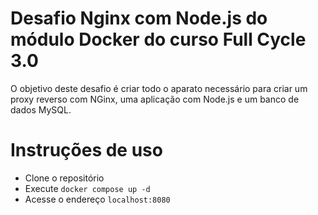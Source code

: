 # Desafio Nginx com Node.js do módulo Docker do curso Full Cycle 3.0
O objetivo deste desafio é criar todo o aparato necessário para criar um proxy reverso com NGinx, uma aplicação com Node.js e um banco de dados MySQL.
# Instruções de uso
- Clone o repositório
- Execute `docker compose up -d`
- Acesse o endereço `localhost:8080`
